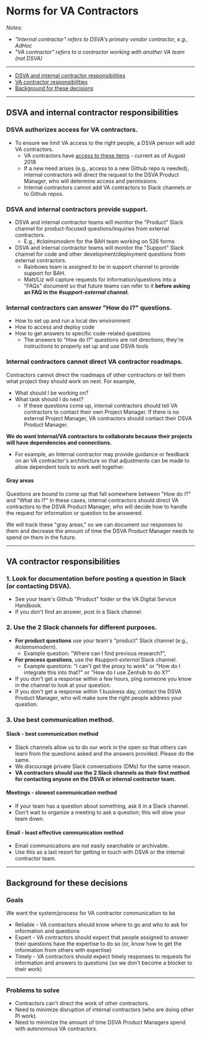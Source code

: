 # Norms for VA Contractors

*Notes:*
* *"Internal contractor" refers to DSVA's primary vendor contractor, e.g., AdHoc*
* *"VA contractor" refers to a contractor working with another VA team (not DSVA)*

<hr>

* [DSVA and internal contractor responsibilities](#dsva-and-internal-contractor-responsibilities)
* [VA contractor responsibilities](#va-contractor-responsibilities)
* [Background for these decisions](#background-for-these-decisions)

<hr>


## DSVA and internal contractor responsibilities

### DSVA authorizes access for VA contractors.

* To ensure we limit VA access to the right people, a DSVA person will add VA contractors.
  * VA contractors have [access to these items](external-team-access.md#github-repos---current) - current as of August 2018
  * If a new need arises (e.g., access to a new Github repo is needed), internal contractors will direct the request to the DSVA Product Manager, who will determine access and permissions.
  * Internal contractors cannot add VA contractors to Slack channels or to Github repos.

### DSVA and internal contractors provide support.
* DSVA and internal contractor teams will monitor the "Product" Slack channel for product-focused questions/inquiries from external contractors.
  * E.g., *#claimsmodern* for the BAH team working on 526 forms
* DSVA and internal contractor teams will monitor the "Support" Slack channel for code and other development/deployment questions from external contractors.
  * Rainbows team is assigned to be in support channel to provide support for BAH.
  * Matt/Liz will capture requests for information/questions into a "FAQs" document so that future teams can refer to it **before asking an FAQ in the *#support-external* channel**.


### Internal contractors can answer "How do I?" questions.

* How to set up and run a local dev environment
* How to access and deploy code
* How to get answers to specific code-related questions
  * The answers to "How do I?" questions are not directions; they're instructions to properly set up and use DSVA tools


### Internal contractors cannot direct VA contractor roadmaps.

Contractors cannot direct the roadmaps of other contractors or tell them what project they should work on next. For example,
* What should I be working on?
* What task should I do next?
  * If these questions come up, internal contractors should tell VA contractors to contact their own Project Manager. If there is no external Project Manager, VA contractors should contact their DSVA Product Manager.

**We do want Internal/VA contractors to collaborate because their projects will have dependencies and connections.**
* For example, an Internal contractor may provide guidance or feedback on an VA contractor's architecture so that adjustments can be made to allow dependent tools to work well together.


#### Gray areas

Questions are bound to come up that fall somewhere between "How do I?" and "What do I?" In these cases, internal contractors should direct VA contractors to the DSVA Product Manager, who will decide how to handle the request for information or question to be answered.

We will track these "gray areas," so we can document our responses to them and decrease the amount of time the DSVA Product Manager needs to spend on them in the future.


<hr>


## VA contractor responsibilities

### 1. Look for documentation before posting a question in Slack (or contacting DSVA).
* See your team's Github "Product" folder or the VA Digital Service Handbook.
* If you don't find an answer, post in a Slack channel.

### 2. Use the 2 Slack channels for different purposes.

* **For product questions** use your team's "product" Slack channel (e.g., *#claimsmodern*).
  * Example question: "Where can I find previous research?",
* **For process questions**, use the *#support-external* Slack channel.
  * Example questions: "I can't get the proxy to work" or "How do I integrate this into that?" or "How do I use Zenhub to do X?"
* If you don't get a response within a few hours, ping someone you know in the channel to look at your question.
* If you don't get a response within 1 business day, contact the DSVA Product Manager, who will make sure the right people address your question.


### 3. Use best communication method.

#### Slack - best communication method
* Slack channels allow us to do our work in the open so that others can learn from the questions asked and the answers provided. Please do the same.
* We discourage private Slack conversations (DMs) for the same reason.
* **VA contractors should use the 2 Slack channels as their first method for contacting anyone on the DSVA or internal contractor team.**

#### Meetings - slowest communication method
* If your team has a question about something, ask it in a Slack channel.
* Don't wait to organize a meeting to ask a question; this will slow your team down.

#### Email - least effective communication method
* Email communications are not easily searchable or archivable.
* Use this as a last resort for getting in touch with DSVA or the internal contractor team.


<hr>

## Background for these decisions

### Goals

We want the system/process for VA contractor communication to be

* Reliable - VA contractors should know where to go and who to ask for information and questions
* Expert - VA contractors should expect that people assigned to answer their questions have the expertise to do so (or, know how to get the information from others with expertise)
* Timely - VA contractors should expect timely responses to requests for information and answers to questions (so we don't become a blocker to their work)

<hr>

### Problems to solve

* Contractors can't direct the work of other contractors.
* Need to minimize disruption of internal contractors (who are doing other PI work).
* Need to minimize the amount of time DSVA Product Managers spend with autonomous VA contractors.
